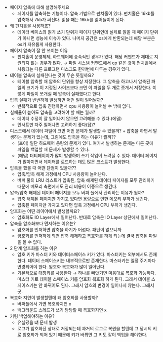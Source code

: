 
- 페이지 압축에 대해 설명해주세요
    - 페이지를 압축하는 기능이다. 압축 기법으로 펀치홀이 있다. 펀치홀은 16kb를 압축해서 7kb가 써진다. 읽을 때는 16kb를 읽어들이게 된다.
- 왜 펀치홀을 사용하죠?
    - 데이터 베이스의 읽기 쓰기 단위가 페이지 단위인데 실제로 읽을 때 페이지 단위가 아니면 성능에 이슈가 있다. 나머지 공간은 os에게 반환되는데 해당 부분은 os가 자유롭게 사용한다.
- 페이지 압축이 잘 안 쓰이는 이유
    - 펀치홀이 운영체제, 하드웨어에 종속적인 경우가 있다. 해당 커맨드가 제대로 지원되지 않는 경우가 많다. → 파일 시스템 커맨드에서 cp 같은 것이 펀치홀에서 사용되는 다른 프로그램 디스크도 한꺼번에 다루는 경우가 있다.
- 테이블 압축에 실패한다는 것이 무슨 뜻일까요?
    - 테이블 압축할 때 압축의 단위를 항상 지정한다. 그 압축을 하고나서 압축된 파일의 크기가 이 지정된 사이즈보다 크면 이 파일을 두 개로 쪼개서 저장한다. 이렇게 파일이 쪼개질 때 압축이 실패했다고 한다.
- 압축 실패가 빈번하게 발생하면 어떤 일이 일어날까?
    - 반복적으로 압축 진행하면서 cpu 사용량이 늘어날 수 밖에 없다.
- 실패율이 높아도 압축을 고려해야 할 때는 뭘까?
    - 데이터 수정이 잘 일어나지 않으면 고려해볼 수 있다.(에밀)
    - 인서트만 자주 일어나면 고려하기 좋다(답)?
- 디스크에서 데이터 파일이 크면 어떤 문제가 발생할 수 있을까? + 압축을 하면서 발생하는 문제가 있는데, 그럼에도 압축을 하는 이유가 뭘까??
    - (포이) 일단 하드웨어 용량의 문제가 있다. 여기서 발생하는 문제는 다른 곳에 파일을 백업할 때 문제가 발생할 수 있다.
    - (에밀) 더티페이지가 많이 발생하며 쓰기 작업이 느려질 수 있다. 데이터 페이지가 많아지면서 데이터를 로드하는 데도 많은 코스트가 발생한다.
- 압축을 했을 때 어떤 단점이 있을까??
    - 압축/압축 해제 과정에서 CPU 사용량이 늘어난다.
    - 버퍼 풀의 LRU 리스트가 압축된, 압축 해제된 데이터 페이지를 모두 관리하기 때문에 메모리 측면에서도 관리 비용이 이중으로 생긴다.
- 압축/압축 해제된 데이터 페이지를 모두 버퍼 풀에서 관리하는 이유가 뭘까?
    - 압축 해제된 페이지만 가지고 있다면 용량으로 인한 메모리 부하가 생긴다.
    - 압축된 페이지만 가지고 있다면 압축 과정에서 CPU 부하가 생긴다.
- 암호화는 어떤 레이어에서 발생할까요?
    - 암호화도 IO Layer에서 일어난다. 반대로 압축은 IO Layer 상단에서 일어난다.
- 압축을 암호화보다 먼저하는 이유는?
    - 암호화를 먼저하면 압축을 하기가 어렵다. 패턴이 없으니까
    - 암호화를 먼저하게 되면 압축 해제하고 복호화를 하게 되는데 결국 압축된 파일을 볼 수 없다.
- 2 단계 암호화를 하는 이유
    - 암호 키가 마스터 키와 데이터스페이스 키가 있다. 마스터키는 외부에서도 존재한다. 데이터 스페이스키는 내부적으로만 존재한다. 마스터키는 일정 주기마다 변경되어야 한다. 암호화 복호화가 많이 일어난다.
    - 기본적으로 대칭키를 사용한다 → 하나를 빼앗기면 마음대로 복호화 가능하다. 마스터 키로 테이블 스페이스 키를 암호화 복호화 하게 된다. 그래서 테이블 스페이스키는 안 바뀌어도 된다. 그래서 암호의 변경이 일어나지 않는다. 그래서 굿.
- 복호화 지연이 발생할텐데 왜 암호화를 사용할까?
    - 버퍼풀에서 가면 복호화지연 x
    - 백그라운드 스레드가 쓰기 담당할 때 복호화지연 x
- 키링 백업해야하는 이유?
    - 유실됐을 떄 문제 발생
    - 로그가 암호화된 상태로 저장되는데 과거의 로그로 복원을 할텐데 그 당시의 키로 암호화가 되어 있기 때문에 키가 바뀌면 그 키도 같이 백업을 해야한다.